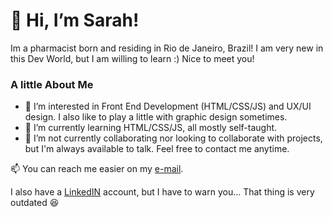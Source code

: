 # 👋 Hi, I’m Sarah! 
Im a pharmacist born and residing in Rio de Janeiro, Brazil! I am very new in this Dev World, but I am willing to learn :) Nice to meet you!
### A little About Me
- 👀 I’m interested in Front End Development (HTML/CSS/JS) and UX/UI design. I also like to play a little with graphic design sometimes.
- 🌱 I’m currently learning HTML/CSS/JS, all mostly self-taught.
- 💞️ I’m not currently collaborating nor looking to collaborate with projects, but I'm always available to talk. Feel free to contact me anytime.


 
📫 You can reach me easier on my [e-mail](mailto:sarahnideck@yahoo.com.br). 

I also have a [LinkedIN](https://www.linkedin.com/in/sarah-nideck-86130a82/) account, but I have to warn you... That thing is very outdated 😆

<!---
sarahnideck/sarahnideck is a ✨ special ✨ repository because its `README.md` (this file) appears on your GitHub profile.
You can click the Preview link to take a look at your changes.
--->
